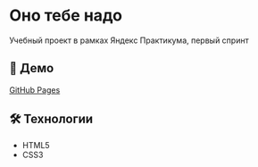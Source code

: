 # Оно тебе надо

Учебный проект в рамках Яндекс Практикума, первый спринт

## 🚀 Демо

[GitHub Pages](https://aecomerce.github.io/ono-tebe-nado-ad/)

## 🛠 Технологии

- HTML5
- CSS3

